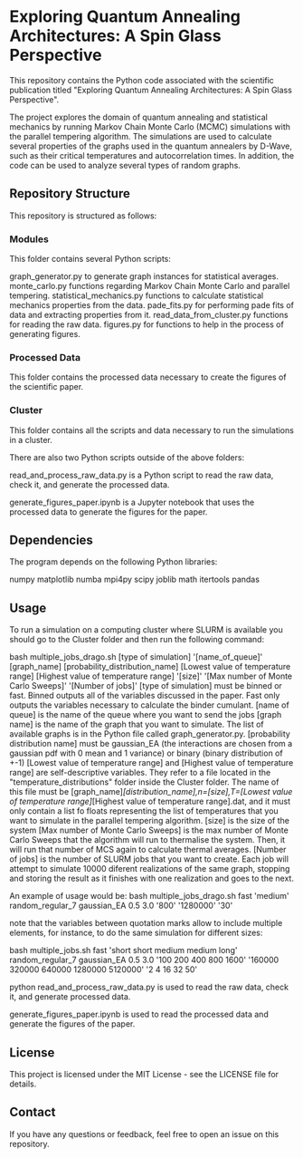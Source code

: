 # Exploring Quantum Annealing Architectures: A Spin Glass Perspective
This repository contains the Python code associated with the scientific publication titled "Exploring Quantum Annealing Architectures: A Spin Glass Perspective".

The project explores the domain of quantum annealing and statistical mechanics by running Markov Chain Monte Carlo (MCMC) simulations with the parallel tempering algorithm. The simulations are used to calculate several properties of the graphs used in the quantum annealers by D-Wave, such as their critical temperatures and autocorrelation times. In addition, the code can be used to analyze several types of random graphs.

## Repository Structure
This repository is structured as follows:

### Modules
This folder contains several Python scripts:

graph_generator.py to generate graph instances for statistical averages.
monte_carlo.py functions regarding Markov Chain Monte Carlo and parallel tempering.
statistical_mechanics.py functions to calculate statistical mechanics properties from the data.
pade_fits.py for performing pade fits of data and extracting properties from it.
read_data_from_cluster.py functions for reading the raw data.
figures.py for functions to help in the process of generating figures.

### Processed Data
This folder contains the processed data necessary to create the figures of the scientific paper.

### Cluster
This folder contains all the scripts and data necessary to run the simulations in a cluster.

There are also two Python scripts outside of the above folders:

read_and_process_raw_data.py is a Python script to read the raw data, check it, and generate the processed data.

generate_figures_paper.ipynb is a Jupyter notebook that uses the processed data to generate the figures for the paper.

## Dependencies
The program depends on the following Python libraries:

numpy
matplotlib
numba
mpi4py
scipy
joblib
math
itertools
pandas

## Usage
To run a simulation on a computing cluster where SLURM is available you should go to the Cluster folder and then run the following command:

bash multiple_jobs_drago.sh [type of simulation] '[name_of_queue]' [graph_name] [probability_distribution_name] [Lowest value of temperature range] [Highest value of temperature range] '[size]' '[Max number of Monte Carlo Sweeps]' '[Number of jobs]'
[type of simulation] must be binned or fast. Binned outputs all of the variables discussed in the paper. Fast only outputs the variables necessary to calculate the binder cumulant.
[name of queue] is the name of the queue where you want to send the jobs
[graph name] is the name of the graph that you want to simulate. The list of available graphs is in the Python file called graph_generator.py.
[probability distribution name] must be gaussian_EA (the interactions are chosen from a gaussian pdf with 0 mean and 1 variance) or binary (binary distribution of +-1)
[Lowest value of temperature range] and [Highest value of temperature range] are self-descriptive variables. They refer to a file located in the "temperature_distributions" folder inside the Cluster folder. 
The name of this file must be [graph_name]_[distribution_name],n=[size],T=[Lowest value of temperature range]_[Highest value of temperature range].dat, and it must only contain a list fo floats representing the list of temperatures that you want to simulate in the parallel tempering algorithm.
[size] is the size of the system
[Max number of Monte Carlo Sweeps] is the max number of Monte Carlo Sweeps that the algorithm will run to thermalise the system. Then, it will run that number of MCS again to calculate thermal averages.
[Number of jobs] is the number of SLURM jobs that you want to create. Each job will attempt to simulate 10000 diferent realizations of the same graph, stopping and storing the result as it finishes with one realization and goes to the next.

An example of usage would be:
bash multiple_jobs_drago.sh fast 'medium' random_regular_7 gaussian_EA 0.5 3.0 '800' '1280000' '30'

note that the variables between quotation marks allow to include multiple elements, for instance, to do the same simulation for different sizes:

bash multiple_jobs.sh fast 'short short medium medium long' random_regular_7 gaussian_EA 0.5 3.0 '100 200 400 800 1600' '160000 320000 640000 1280000 5120000' '2 4 16 32 50'

python read_and_process_raw_data.py is used to read the raw data, check it, and generate processed data.

generate_figures_paper.ipynb is used to read the processed data and generate the figures of the paper.

## License
This project is licensed under the MIT License - see the LICENSE file for details.

## Contact
If you have any questions or feedback, feel free to open an issue on this repository.
